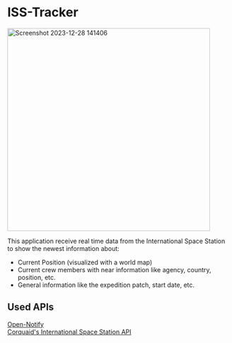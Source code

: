 <h1>ISS-Tracker</h1>
<img width="458" alt="Screenshot 2023-12-28 141406" src="https://github.com/j-schall/ISS-Tracker/assets/122560931/e7be583d-8823-4cd9-b9be-fa4402ad765a">
<p>This application receive real time data from the International Space Station to show the newest information about: </p>
<ul>
  <li>Current Position (visualized with a world map)</li>
  <li>Current crew members with near information like agency, country, position, etc.</li>
  <li>General information like the expedition patch, start date, etc.</li>
</ul>

<h2>Used APIs</h2>
<a href="http://open-notify.org/Open-Notify-API/ISS-Location-Now/">Open-Notify</a>
<br>
<a href="https://corquaid.github.io/international-space-station-APIs/">Corquaid's International Space Station API</a>
